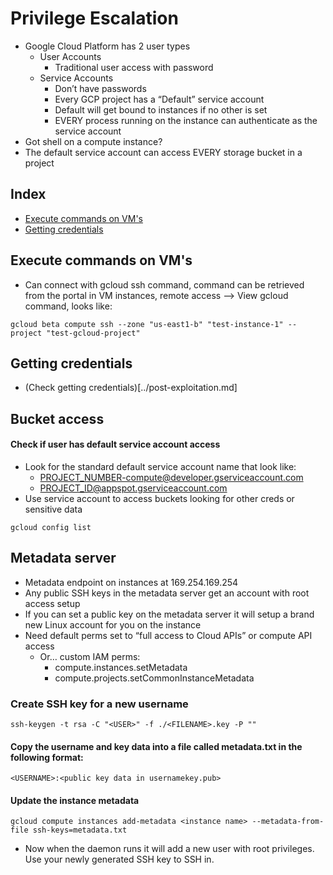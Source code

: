 # Privilege Escalation
- Google Cloud Platform has 2 user types
  - User Accounts 
    - Traditional user access with password 
  - Service Accounts 
    - Don’t have passwords 
    - Every GCP project has a “Default” service account
    - Default will get bound to instances if no other is set
    - EVERY process running on the instance can authenticate as the service account
- Got shell on a compute instance?
- The default service account can access EVERY storage bucket in a project

## Index
* [Execute commands on VM's](#Execute-commands-on-VM's)
* [Getting credentials](#Getting-credentials)

## Execute commands on VM's
- Can connect with gcloud ssh command, command can be retrieved from the portal in VM instances, remote access --> View gcloud command, looks like:
```
gcloud beta compute ssh --zone "us-east1-b" "test-instance-1" --project "test-gcloud-project"
```

## Getting credentials
* (Check getting credentials)[../post-exploitation.md]

## Bucket access
#### Check if user has default service account access
- Look for the standard default service account name that look like: 
  - PROJECT_NUMBER-compute@developer.gserviceaccount.com
  - PROJECT_ID@appspot.gserviceaccount.com
- Use service account to access buckets looking for other creds or sensitive data
```
gcloud config list
```

## Metadata server
- Metadata  endpoint on instances at 169.254.169.254
- Any public SSH keys in the metadata server get an account with root access setup
- If you can set a public key on the metadata server it will setup a brand new Linux account for you on the instance
- Need default perms set to “full access to Cloud APIs” or compute API access
  - Or… custom IAM perms: 
    - compute.instances.setMetadata
    - compute.projects.setCommonInstanceMetadata

### Create SSH key for a new username
```
ssh-keygen -t rsa -C "<USER>" -f ./<FILENAME>.key -P ""
```

#### Copy the username and key data into a file called metadata.txt in the following format:
```
<USERNAME>:<public key data in usernamekey.pub>
```

#### Update the instance metadata
```
gcloud compute instances add-metadata <instance name> --metadata-from-file ssh-keys=metadata.txt
```

- Now when the daemon runs it will add a new user with root privileges. Use your newly generated SSH key to SSH in.
